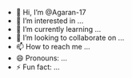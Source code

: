 - 👋 Hi, I’m @Agaran-17
- 👀 I’m interested in ...
- 🌱 I’m currently learning ...
- 💞️ I’m looking to collaborate on ...
- 📫 How to reach me ...
- 😄 Pronouns: ...
- ⚡ Fun fact: ...

<!---
Agaran-17/Agaran-17 is a ✨ special ✨ repository because its `README.md` (this file) appears on your GitHub profile..
